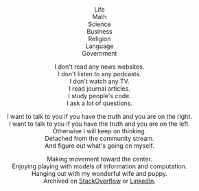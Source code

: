 
<br/>
<br/>
<br/>
<br/>

<p align="center">
Life<br/>
Math<br/>
Science<br/>
Business<br/>
Religion<br/>
Language<br/>
Government
</p>

<p align="center">
  I don't read any news websites.<br/>
  I don't listen to any podcasts.<br/>
  I don't watch any TV.<br/>
  I read journal articles.<br/>
  I study people's code.<br/>
  I ask a lot of questions.<br/>
</p>

<p align="center">
  I want to talk to you if you have the truth and you are on the right.<br/>
  I want to talk to you if you have the truth and you are on the left.<br/>
  Otherwise I will keep on thinking.<br/>
  Detached from the community stream.<br/>
  And figure out what's going on myself.
</p>

<p align="center">
Making movement toward the center.<br/>
Enjoying playing with models of information and computation.<br/>
Hanging out with my wonderful wife and puppy.<br/>
Archived on <a href="https://stackoverflow.com/users/169992/lance-pollard">StackOverflow</a> or <a href="https://www.linkedin.com/in/lancejpollard/">LinkedIn</a>.
</p>

<br/>
<br/>
<br/>
<br/>
